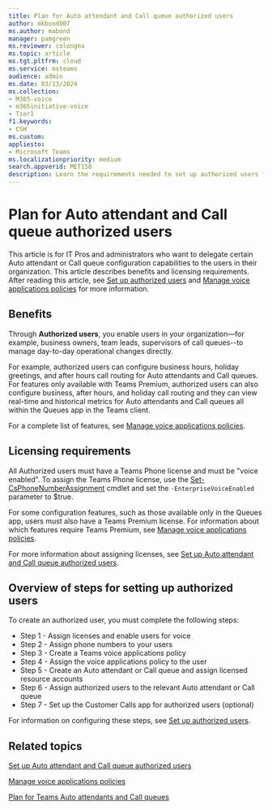 ```yaml
---
title: Plan for Auto attendant and Call queue authorized users
author: mkbond007
ms.author: mabond
manager: pamgreen
ms.reviewer: colongma
ms.topic: article
ms.tgt.pltfrm: cloud
ms.service: msteams
audience: admin
ms.date: 03/13/2024
ms.collection: 
- M365-voice
- m365initiative-voice
- Tier1
f1.keywords:
- CSH
ms.custom:
appliesto: 
- Microsoft Teams
ms.localizationpriority: medium
search.appverid: MET150
description: Learn the requirements needed to set up authorized users for Auto attendants and Call queues.
---
```


# Plan for Auto attendant and Call queue authorized users

This article is for IT Pros and administrators who want to delegate certain Auto attendant or Call queue configuration capabilities to the users in their organization. This article describes benefits and licensing requirements. After reading this article, see [Set up authorized users](aa-cq-authorized-users.md) and [Manage voice applications policies](manage-voice-applications-policies.md) for more information.

## Benefits

Through **Authorized users**, you enable users in your organization—for example, business owners, team leads, supervisors of call queues--to manage day-to-day operational changes directly.

For example, authorized users can configure business hours, holiday greetings, and after hours call routing for Auto attendants and Call queues. For features only available with Teams Premium, authorized users can also configure business, after hours, and holiday call routing and they can view real-time and historical metrics for Auto attendants and Call queues all within the Queues app in the Teams client.

For a complete list of features, see [Manage voice applications policies](manage-voice-applications-policies.md).

## Licensing requirements

All Authorized users must have a Teams Phone license and must be "voice enabled". To assign the Teams Phone license, use the [Set-CsPhoneNumberAssignment](/powershell/set-csphonenumberassignment) cmdlet and set the `-EnterpriseVoiceEnabled` parameter to $true.

For some configuration features, such as those available only in the Queues app, users must also have a Teams Premium license. For information about which features require Teams Premium, see [Manage voice applications policies](manage-voice-applications-policies.md).

For more information about assigning licenses, see [Set up Auto attendant and Call queue authorized users](aa-cq-authorized-users.md).

## Overview of steps for setting up authorized users

To create an authorized user, you must complete the following steps:  

- Step 1 - Assign licenses and enable users for voice  
- Step 2 - Assign phone numbers to your users
- Step 3 - Create a Teams voice applications policy
- Step 4 - Assign the voice applications policy to the user
- Step 5 - Create an Auto attendant or Call queue and assign licensed resource accounts
- Step 6 - Assign authorized users to the relevant Auto attendant or Call queue
- Step 7 - Set up the Customer Calls app for authorized users (optional)

For information on configuring these steps, see [Set up authorized users](aa-cq-authorized-users.md).

## Related topics

[Set up Auto attendant and Call queue authorized users](aa-cq-authorized-users.md)

[Manage voice applications policies](manage-voice-applications-policies.md)

[Plan for Teams Auto attendants and Call queues](plan-auto-attendant-call-queue.md)
